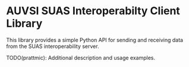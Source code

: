 AUVSI SUAS Interoperabilty Client Library
=========================================

This library provides a simple Python API for sending and receiving data from
the SUAS interoperability server.

TODO(prattmic): Additional description and usage examples.
